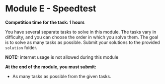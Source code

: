 # Module E - Speedtest

**Competition time for the task: 1 hours**

You have several separate tasks to solve in this module. The tasks vary in difficulty, and you can choose the order in which you solve them. The goal is to solve as many tasks as possible. Submit your solutions to the provided `solution` folder.

**NOTE:** internet usage is not allowed during this module

**At the end of the module, you must submit:**

- As many tasks as possible from the given tasks.
